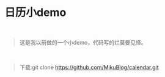 # 日历小demo

<br/>

>这是我以前做的一个小demo，代码写的烂莫要见怪。

<br/>

>下载:git clone https://github.com/MikuBlog/calendar.git

<br/>

